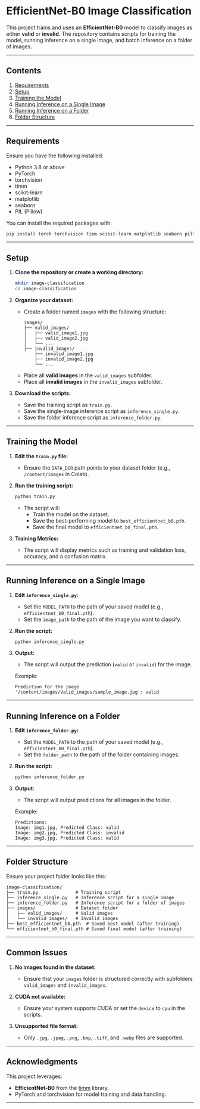 
# EfficientNet-B0 Image Classification

This project trains and uses an **EfficientNet-B0** model to classify images as either **valid** or **invalid**. The repository contains scripts for training the model, running inference on a single image, and batch inference on a folder of images.

---

## **Contents**

1. [Requirements](#requirements)
2. [Setup](#setup)
3. [Training the Model](#training-the-model)
4. [Running Inference on a Single Image](#running-inference-on-a-single-image)
5. [Running Inference on a Folder](#running-inference-on-a-folder)
6. [Folder Structure](#folder-structure)

---

## **Requirements**

Ensure you have the following installed:

- Python 3.8 or above
- PyTorch
- torchvision
- timm
- scikit-learn
- matplotlib
- seaborn
- PIL (Pillow)

You can install the required packages with:

```bash
pip install torch torchvision timm scikit-learn matplotlib seaborn pillow
```

---

## **Setup**

1. **Clone the repository or create a working directory:**
   ```bash
   mkdir image-classification
   cd image-classification
   ```

2. **Organize your dataset:**

   - Create a folder named `images` with the following structure:
     ```
     images/
     ├── valid_images/
     │   ├── valid_image1.jpg
     │   ├── valid_image2.jpg
     │   └── ...
     ├── invalid_images/
         ├── invalid_image1.jpg
         ├── invalid_image2.jpg
         └── ...
     ```
   - Place all **valid images** in the `valid_images` subfolder.
   - Place all **invalid images** in the `invalid_images` subfolder.

3. **Download the scripts:**

   - Save the training script as `train.py`.
   - Save the single-image inference script as `inference_single.py`.
   - Save the folder inference script as `inference_folder.py`.

---

## **Training the Model**

1. **Edit the `train.py` file:**
   - Ensure the `DATA_DIR` path points to your dataset folder (e.g., `/content/images` in Colab). 

2. **Run the training script:**

   ```bash
   python train.py
   ```

   - The script will:
     - Train the model on the dataset.
     - Save the best-performing model to `best_efficientnet_b0.pth`.
     - Save the final model to `efficientnet_b0_final.pth`.

3. **Training Metrics:**
   - The script will display metrics such as training and validation loss, accuracy, and a confusion matrix.

---

## **Running Inference on a Single Image**

1. **Edit `inference_single.py`:**
   - Set the `MODEL_PATH` to the path of your saved model (e.g., `efficientnet_b0_final.pth`).
   - Set the `image_path` to the path of the image you want to classify.

2. **Run the script:**

   ```bash
   python inference_single.py
   ```

3. **Output:**
   - The script will output the prediction (`valid` or `invalid`) for the image.

   Example:
   ```
   Prediction for the image '/content/images/Valid_images/sample_image.jpg': valid
   ```

---

## **Running Inference on a Folder**

1. **Edit `inference_folder.py`:**
   - Set the `MODEL_PATH` to the path of your saved model (e.g., `efficientnet_b0_final.pth`).
   - Set the `folder_path` to the path of the folder containing images.

2. **Run the script:**

   ```bash
   python inference_folder.py
   ```

3. **Output:**
   - The script will output predictions for all images in the folder.

   Example:
   ```
   Predictions:
   Image: img1.jpg, Predicted Class: valid
   Image: img2.jpg, Predicted Class: invalid
   Image: img3.jpg, Predicted Class: valid
   ```

---

## **Folder Structure**

Ensure your project folder looks like this:

```
image-classification/
├── train.py              # Training script
├── inference_single.py   # Inference script for a single image
├── inference_folder.py   # Inference script for a folder of images
├── images/               # Dataset folder
│   ├── valid_images/     # Valid images
│   └── invalid_images/   # Invalid images
├── best_efficientnet_b0.pth  # Saved best model (after training)
└── efficientnet_b0_final.pth # Saved final model (after training)
```

---

## **Common Issues**

1. **No images found in the dataset:**
   - Ensure that your `images` folder is structured correctly with subfolders `valid_images` and `invalid_images`.

2. **CUDA not available:**
   - Ensure your system supports CUDA or set the `device` to `cpu` in the scripts.

3. **Unsupported file format:**
   - Only `.jpg`, `.jpeg`, `.png`, `.bmp`, `.tiff`, and `.webp` files are supported.

---

## **Acknowledgments**

This project leverages:
- **EfficientNet-B0** from the [timm](https://github.com/rwightman/pytorch-image-models) library.
- PyTorch and torchvision for model training and data handling.

---

